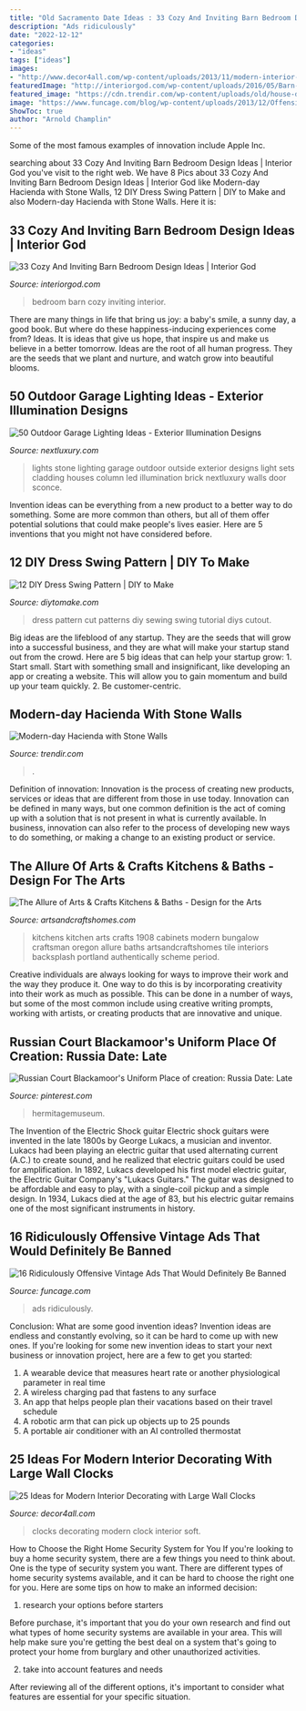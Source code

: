 ```yaml
---
title: "Old Sacramento Date Ideas : 33 Cozy And Inviting Barn Bedroom Design Ideas"
description: "Ads ridiculously"
date: "2022-12-12"
categories:
- "ideas"
tags: ["ideas"]
images:
- "http://www.decor4all.com/wp-content/uploads/2013/11/modern-interior-decorating-large-wall-clocks-12.jpg"
featuredImage: "http://interiorgod.com/wp-content/uploads/2016/05/Barn-bedroom-style.jpg"
featured_image: "https://cdn.trendir.com/wp-content/uploads/old/house-design/2014/04/22/modern-day-hacienda-with-stone-walls-9.jpg"
image: "https://www.funcage.com/blog/wp-content/uploads/2013/12/Offensive-Vintage-Advertisements-14.png"
ShowToc: true
author: "Arnold Champlin"
---
```



Some of the most famous examples of innovation include Apple Inc.

	

		
searching about 33 Cozy And Inviting Barn Bedroom Design Ideas | Interior God you've visit to the right web. We have 8 Pics about 33 Cozy And Inviting Barn Bedroom Design Ideas | Interior God like Modern-day Hacienda with Stone Walls, 12 DIY Dress Swing Pattern | DIY to Make and also Modern-day Hacienda with Stone Walls. Here it is:
		
    
## 33 Cozy And Inviting Barn Bedroom Design Ideas | Interior God

<img loading=lazy src="http://interiorgod.com/wp-content/uploads/2016/05/Barn-bedroom-style.jpg" onerror="this.onerror=null;this.src='https://tse2.mm.bing.net/th?id=OIP.xHR27Qpp1a4G-tmy5eF0XwHaLH&amp;pid=15.1';" alt="33 Cozy And Inviting Barn Bedroom Design Ideas | Interior God">

_Source: interiorgod.com_

>bedroom barn cozy inviting interior. 

	

There are many things in life that bring us joy: a baby's smile, a sunny day, a good book. But where do these happiness-inducing experiences come from? Ideas. It is ideas that give us hope, that inspire us and make us believe in a better tomorrow. Ideas are the root of all human progress. They are the seeds that we plant and nurture, and watch grow into beautiful blooms.

    
## 50 Outdoor Garage Lighting Ideas - Exterior Illumination Designs

<img loading=lazy src="http://nextluxury.com/wp-content/uploads/scone-wall-outdoor-garage-lights.jpg" onerror="this.onerror=null;this.src='https://tse2.mm.bing.net/th?id=OIP.gk4LAsbImhEQ7sxplDWwwwAAAA&amp;pid=15.1';" alt="50 Outdoor Garage Lighting Ideas - Exterior Illumination Designs">

_Source: nextluxury.com_

>lights stone lighting garage outdoor outside exterior designs light sets cladding houses column led illumination brick nextluxury walls door sconce. 

	

Invention ideas can be everything from a new product to a better way to do something. Some are more common than others, but all of them offer potential solutions that could make people's lives easier. Here are 5 inventions that you might not have considered before.

    
## 12 DIY Dress Swing Pattern | DIY To Make

<img loading=lazy src="http://www.diytomake.com/wp-content/uploads/2015/10/Cutout-Back-Dress-Tutorial.jpg" onerror="this.onerror=null;this.src='https://tse4.mm.bing.net/th?id=OIP.f6gD-Bn8YqZ22D2gEBmBFQHaL6&amp;pid=15.1';" alt="12 DIY Dress Swing Pattern | DIY to Make">

_Source: diytomake.com_

>dress pattern cut patterns diy sewing swing tutorial diys cutout. 

	

Big ideas are the lifeblood of any startup. They are the seeds that will grow into a successful business, and they are what will make your startup stand out from the crowd. Here are 5 big ideas that can help your startup grow: 1. Start small. Start with something small and insignificant, like developing an app or creating a website. This will allow you to gain momentum and build up your team quickly. 2. Be customer-centric.

    
## Modern-day Hacienda With Stone Walls

<img loading=lazy src="https://cdn.trendir.com/wp-content/uploads/old/house-design/2014/04/22/modern-day-hacienda-with-stone-walls-9.jpg" onerror="this.onerror=null;this.src='https://tse2.mm.bing.net/th?id=OIP.j5USdJOe_vctfCSlQsLZOAHaE7&amp;pid=15.1';" alt="Modern-day Hacienda with Stone Walls">

_Source: trendir.com_

>. 

	

Definition of innovation:
Innovation is the process of creating new products, services or ideas that are different from those in use today. Innovation can be defined in many ways, but one common definition is the act of coming up with a solution that is not present in what is currently available. In business, innovation can also refer to the process of developing new ways to do something, or making a change to an existing product or service.

    
## The Allure Of Arts &amp; Crafts Kitchens &amp; Baths - Design For The Arts

<img loading=lazy src="https://artsandcraftshomes.com/.image/t_share/MTQ0NDY2MzAyNDYwNTAzMzU0/kruse_blackstoneedge.jpg" onerror="this.onerror=null;this.src='https://tse4.mm.bing.net/th?id=OIP.CfYLqT8Bvsy9QZk7_80oVAHaJo&amp;pid=15.1';" alt="The Allure of Arts &amp; Crafts Kitchens &amp; Baths - Design for the Arts">

_Source: artsandcraftshomes.com_

>kitchens kitchen arts crafts 1908 cabinets modern bungalow craftsman oregon allure baths artsandcraftshomes tile interiors backsplash portland authentically scheme period. 

	

Creative individuals are always looking for ways to improve their work and the way they produce it. One way to do this is by incorporating creativity into their work as much as possible. This can be done in a number of ways, but some of the most common include using creative writing prompts, working with artists, or creating products that are innovative and unique.

    
## Russian Court Blackamoor&#039;s Uniform Place Of Creation: Russia Date: Late

<img loading=lazy src="https://i.pinimg.com/736x/5a/25/81/5a25817a5a5cf0cafd2ff5f191225ad4--baggy-trousers-male-costumes.jpg" onerror="this.onerror=null;this.src='https://tse1.mm.bing.net/th?id=OIP.iRSJOUYjSvfli74wCIMubwHaJ2&amp;pid=15.1';" alt="Russian Court Blackamoor&#039;s Uniform Place of creation: Russia Date: Late">

_Source: pinterest.com_

>hermitagemuseum. 

	

The Invention of the Electric Shock guitar
Electric shock guitars were invented in the late 1800s by George Lukacs, a musician and inventor. Lukacs had been playing an electric guitar that used alternating current (A.C.) to create sound, and he realized that electric guitars could be used for amplification. In 1892, Lukacs developed his first model electric guitar, the Electric Guitar Company's "Lukacs Guitars." The guitar was designed to be affordable and easy to play, with a single-coil pickup and a simple design. In 1934, Lukacs died at the age of 83, but his electric guitar remains one of the most significant instruments in history.

    
## 16 Ridiculously Offensive Vintage Ads That Would Definitely Be Banned

<img loading=lazy src="https://www.funcage.com/blog/wp-content/uploads/2013/12/Offensive-Vintage-Advertisements-14.png" onerror="this.onerror=null;this.src='https://tse3.mm.bing.net/th?id=OIP.jrY3bgLm3lpXPkx09UdUHgAAAA&amp;pid=15.1';" alt="16 Ridiculously Offensive Vintage Ads That Would Definitely Be Banned">

_Source: funcage.com_

>ads ridiculously. 

	

Conclusion: What are some good invention ideas?
Invention ideas are endless and constantly evolving, so it can be hard to come up with new ones. If you're looking for some new invention ideas to start your next business or innovation project, here are a few to get you started: 
1. A wearable device that measures heart rate or another physiological parameter in real time 
2. A wireless charging pad that fastens to any surface 
3. An app that helps people plan their vacations based on their travel schedule 
4. A robotic arm that can pick up objects up to 25 pounds 
5. A portable air conditioner with an AI controlled thermostat 

    
## 25 Ideas For Modern Interior Decorating With Large Wall Clocks

<img loading=lazy src="http://www.decor4all.com/wp-content/uploads/2013/11/modern-interior-decorating-large-wall-clocks-12.jpg" onerror="this.onerror=null;this.src='https://tse1.mm.bing.net/th?id=OIP.NLNOMy9H4v8Pc_D3ev5yJQHaHa&amp;pid=15.1';" alt="25 Ideas for Modern Interior Decorating with Large Wall Clocks">

_Source: decor4all.com_

>clocks decorating modern clock interior soft. 

	

How to Choose the Right Home Security System for You
If you're looking to buy a home security system, there are a few things you need to think about. One is the type of security system you want. There are different types of home security systems available, and it can be hard to choose the right one for you. Here are some tips on how to make an informed decision: 
1. research your options before starters

Before purchase, it's important that you do your own research and find out what types of home security systems are available in your area. This will help make sure you're getting the best deal on a system that's going to protect your home from burglary and other unauthorized activities. 

2. take into account features and needs

After reviewing all of the different options, it's important to consider what features are essential for your specific situation.

